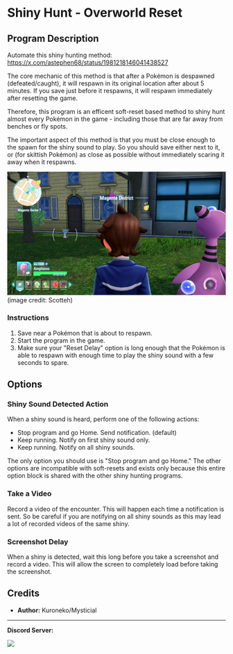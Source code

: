 # Shiny Hunt - Overworld Reset

## Program Description

Automate this shiny hunting method: https://x.com/astephen68/status/1981218146041438527

The core mechanic of this method is that after a Pokémon is despawned (defeated/caught), it will respawn in its original location after about 5 minutes. If you save just before it respawns, it will respawn immediately after resetting the game.

Therefore, this program is an efficent soft-reset based method to shiny hunt almost every Pokémon in the game - including those that are far away from benches or fly spots.

The important aspect of this method is that you must be close enough to the spawn for the shiny sound to play. So you should save either next to it, or (for skittish Pokémon) as close as possible without immediately scaring it away when it respawns.

<img src="images/ShinyHunt-OverworldReset.png">
(image credit: Scotteh)

### Instructions

1. Save near a Pokémon that is about to respawn.
2. Start the program in the game.
3. Make sure your "Reset Delay" option is long enough that the Pokémon is able to respawn with enough time to play the shiny sound with a few seconds to spare.

## Options

### Shiny Sound Detected Action

When a shiny sound is heard, perform one of the following actions:

- Stop program and go Home. Send notification. (default)
- Keep running. Notify on first shiny sound only.
- Keep running. Notify on all shiny sounds.

The only option you should use is "Stop program and go Home." The other options are incompatible with soft-resets and exists only because this entire option block is shared with the other shiny hunting programs.

### Take a Video

Record a video of the encounter. This will happen each time a notification is sent. So be careful if you are notifying on all shiny sounds as this may lead a lot of recorded videos of the same shiny.

### Screenshot Delay

When a shiny is detected, wait this long before you take a screenshot and record a video. This will allow the screen to completely load before taking the screenshot.



## Credits

- **Author:** Kuroneko/Mysticial


<hr>

**Discord Server:** 

[<img src="https://canary.discordapp.com/api/guilds/695809740428673034/widget.png?style=banner2">](https://discord.gg/cQ4gWxN)







